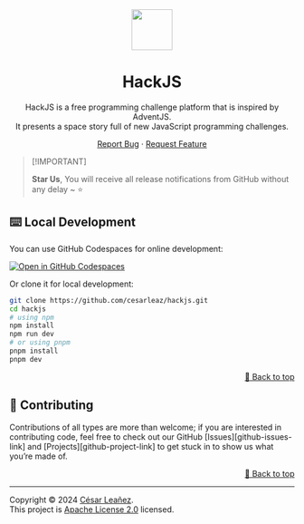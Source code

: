 <div align="center"><a name="readme-top"></a>

<img src="./public/favicon.svg" width="72" height="72" />

# HackJS

HackJS is a free programming challenge platform that is inspired by AdventJS. <br />
It presents a space story full of new JavaScript programming challenges. <br />

[Report Bug](https://github.com/cesarleaz/hackjs/issues) · [Request Feature](https://github.com/cesarleaz/hackjs/issues)

</div>

> \[!IMPORTANT]
>
> **Star Us**, You will receive all release notifications from GitHub without any delay \~ ⭐️

## ⌨️ Local Development

You can use GitHub Codespaces for online development:

[![Open in GitHub Codespaces](https://github.com/codespaces/badge.svg)](https://codespaces.new/cesarleaz/hackjs)

Or clone it for local development:

```sh
git clone https://github.com/cesarleaz/hackjs.git
cd hackjs
# using npm
npm install
npm run dev
# or using pnpm
pnpm install
pnpm dev
```

<div align="right">

[🔼 Back to top](#readme-top)

</div>

## 🤝 Contributing

Contributions of all types are more than welcome; if you are interested in contributing code, feel free to check out our GitHub [Issues][github-issues-link] and [Projects][github-project-link] to get stuck in to show us what you’re made of.

<div align="right">

[🔼 Back to top](#readme-top)

</div>

---

Copyright © 2024 [César Leañez](https://github.com/cesarleaz).
<br />
This project is [Apache License 2.0](./LICENSE) licensed.
